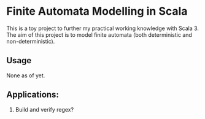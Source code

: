 # Finite Automata Modelling in Scala

This is a toy project to further my practical working knowledge with Scala 3.
The aim of this project is to model finite automata (both deterministic and non-deterministic).

## Usage 

None as of yet.

## Applications:

1. Build and verify regex?
